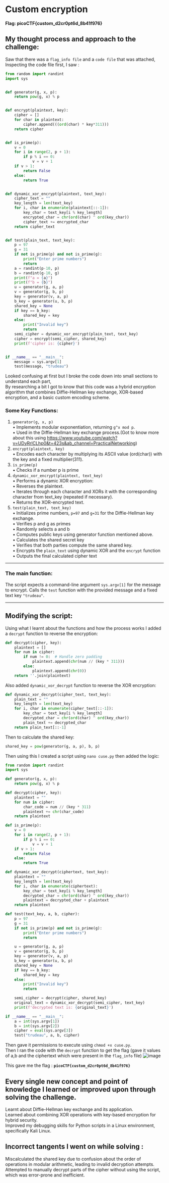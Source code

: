 # Custom encryption
**Flag: picoCTF{custom_d2cr0pt6d_8b41f976}**
## My thought process and approach to the challenge:
Saw that there was a `flag_info file` and a `code file` that was attached,          
Inspecting the code file first, I saw :
```python
from random import randint
import sys


def generator(g, x, p):
    return pow(g, x) % p


def encrypt(plaintext, key):
    cipher = []
    for char in plaintext:
        cipher.append(((ord(char) * key*311)))
    return cipher


def is_prime(p):
    v = 0
    for i in range(2, p + 1):
        if p % i == 0:
            v = v + 1
    if v > 1:
        return False
    else:
        return True


def dynamic_xor_encrypt(plaintext, text_key):
    cipher_text = ""
    key_length = len(text_key)
    for i, char in enumerate(plaintext[::-1]):
        key_char = text_key[i % key_length]
        encrypted_char = chr(ord(char) ^ ord(key_char))
        cipher_text += encrypted_char
    return cipher_text


def test(plain_text, text_key):
    p = 97
    g = 31
    if not is_prime(p) and not is_prime(g):
        print("Enter prime numbers")
        return
    a = randint(p-10, p)
    b = randint(g-10, g)
    print(f"a = {a}")
    print(f"b = {b}")
    u = generator(g, a, p)
    v = generator(g, b, p)
    key = generator(v, a, p)
    b_key = generator(u, b, p)
    shared_key = None
    if key == b_key:
        shared_key = key
    else:
        print("Invalid key")
        return
    semi_cipher = dynamic_xor_encrypt(plain_text, text_key)
    cipher = encrypt(semi_cipher, shared_key)
    print(f'cipher is: {cipher}')


if __name__ == "__main__":
    message = sys.argv[1]
    test(message, "trudeau")


```
Looked confusing at first but I broke the code down into small sections to understand each part,      
By researching a bit I got to know that this code was a hybrid encryption algorithm that combines Diffie-Hellman key exchange, XOR-based encryption, and a basic custom encoding scheme.           

### Some Key Functions:
1. `generator(g, x, p)`               
   • Implements modular exponentiation, returning `g^x mod p`.              
   • Used in the Diffie-Hellman key exchange process.(Got to know more about this using https://www.youtube.com/watch?v=UDyRrlCLhp0&t=423s&ab_channel=PracticalNetworking)         
2. `encrypt(plaintext, key)`          
   • Encodes each character by multiplying its ASCII value (ord(char)) with the key and a fixed multiplier(311).           
3. `is_prime(p)`        
   • Checks if a number p is prime           
4. `dynamic_xor_encrypt(plaintext, text_key)`                   
   • Performs a dynamic XOR encryption:                   
   • Reverses the plaintext.                 
   • Iterates through each character and XORs it with the corresponding character from text_key (repeated if necessary).             
   • Returns the XOR-encrypted text.             
5. `test(plain_text, text_key)`                        
   • Initializes prime numbers, `p=97` and `g=31` for the Diffie-Hellman key exchange.                   
   • Verifies p and g as primes                 
   • Randomly selects a and b                 
   • Computes public keys using generator function mentioned above.               
   • Calculates the shared secret key           
   • Verifies that both parties compute the same shared key.              
   • Encrypts the `plain_text` using dynamic XOR and the `encrypt` function              
   • Outputs the final calculated cipher text
---

### The main function:
The script expects a command-line argument `sys.argv[1]` for the message to encrypt.
Calls the `test` function with the provided message and a fixed text key `"trudeau"`.

---
## Modifying the script:
Using what I learnt about the functions and how the process works I added a `decrypt` function to reverse the encryption:         
```python
def decrypt(cipher, key):
    plaintext = []
    for num in cipher:
        if num != 0:  # Handle zero padding
            plaintext.append(chr(num // (key * 311)))
        else:
            plaintext.append(chr(0))
    return ''.join(plaintext)
```
Also added `dynamic_xor_decrypt` function to reverse the XOR encryption:
```python
def dynamic_xor_decrypt(cipher_text, text_key):
    plain_text = ""
    key_length = len(text_key)
    for i, char in enumerate(cipher_text[::-1]):
        key_char = text_key[i % key_length]
        decrypted_char = chr(ord(char) ^ ord(key_char))
        plain_text += decrypted_char
    return plain_text[::-1]
```
Then to calculate the shared key:                
```python
shared_key = pow(generator(g, a, p), b, p)
```
Then using this I created a script using `nano cuse.py`
then added the logic:                   
```python
from random import randint
import sys

def generator(g, x, p):
    return pow(g, x) % p

def decrypt(cipher, key):
    plaintext = ""
    for num in cipher:
        char_code = num // (key * 311)
        plaintext += chr(char_code)
    return plaintext

def is_prime(p):
    v = 0
    for i in range(2, p + 1):
        if p % i == 0:
            v = v + 1
    if v > 1:
        return False
    else:
        return True

def dynamic_xor_decrypt(ciphertext, text_key):
    plaintext = ""
    key_length = len(text_key)
    for i, char in enumerate(ciphertext):
        key_char = text_key[i % key_length]
        decrypted_char = chr(ord(char) ^ ord(key_char))
        plaintext = decrypted_char + plaintext
    return plaintext

def test(text_key, a, b, cipher):
    p = 97
    g = 31
    if not is_prime(p) and not is_prime(g):
        print("Enter prime numbers")
        return

    u = generator(g, a, p)
    v = generator(g, b, p)
    key = generator(v, a, p)
    b_key = generator(u, b, p)
    shared_key = None
    if key == b_key:
        shared_key = key
    else:
        print("Invalid key")
        return

    semi_cipher = decrypt(cipher, shared_key)
    original_text = dynamic_xor_decrypt(semi_cipher, text_key)
    print(f'decrypted text is: {original_text}')

if __name__ == "__main__":
    a = int(sys.argv[1])
    b = int(sys.argv[2])
    cipher = eval(sys.argv[3])
    test("trudeau", a, b, cipher)
```
Then gave it permissions to execute using `chmod +x cuse.py`.     
Then I ran the code with the `decrypt` function to get the flag (gave it values of a,b and the ciphertext which were present in the `flag_info` file)
![image](https://github.com/user-attachments/assets/cf727748-5012-49bd-b279-a400eabd7e0a)

This gave me the flag : **`picoCTF{custom_d2cr0pt6d_8b41f976}`**
## Every single new concept and point of knowledge I learned or improved upon through solving the challenge.
Learnt about Diffie-Hellman key exchange and its application.           
Learned about combining XOR operations with key-based encryption for hybrid security.             
Improved my debugging skills for Python scripts in a Linux environment, specifically Kali Linux.             

##  Incorrect tangents I went on while solving :
Miscalculated the shared key due to confusion about the order of operations in modular arithmetic, leading to invalid decryption attempts.          
Attempted to manually decrypt parts of the cipher without using the script, which was error-prone and inefficient.               
